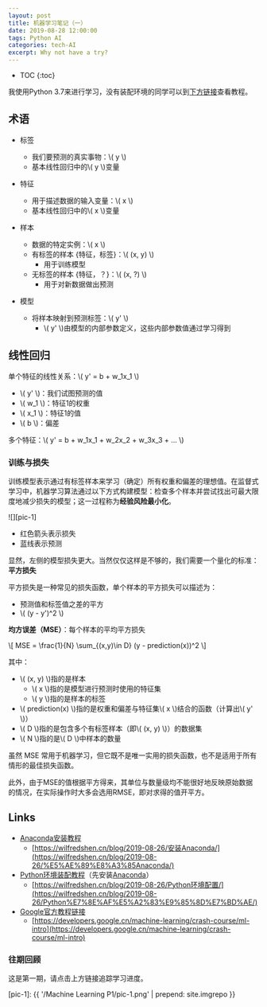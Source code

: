 ```yaml
---
layout: post
title: 机器学习笔记（一）
date: 2019-08-28 12:00:00
tags: Python AI
categories: tech-AI
excerpt: Why not have a try?
---
```


* TOC
{:toc}

我使用Python 3.7来进行学习，没有装配环境的同学可以到[下方链接](#Links)查看教程。

## 术语

* 标签
  * 我们要预测的真实事物：\\( y \\)
  * 基本线性回归中的\\( y \\)变量
  
* 特征
  * 用于描述数据的输入变量：\\( x \\)
  * 基本线性回归中的\\( x \\)变量

* 样本
  * 数据的特定实例：\\( x \\)
  * 有标签的样本 {特征，标签}：\\( (x, y) \\)
    * 用于训练模型
  * 无标签的样本 {特征，？}：\\( (x, ?) \\)
    * 用于对新数据做出预测

* 模型
  * 将样本映射到预测标签：\\( y' \\)
    * \\( y' \\)由模型的内部参数定义，这些内部参数值通过学习得到

## 线性回归

单个特征的线性关系：\\( y' = b + w_1x_1 \\)

* \\( y' \\)：我们试图预测的值
* \\( w_1 \\)：特征1的权重
* \\( x_1 \\)：特征1的值
* \\( b \\)：偏差

多个特征：\\( y' = b + w_1x_1 + w_2x_2 + w_3x_3 + ... \\)

### 训练与损失

训练模型表示通过有标签样本来学习（确定）所有权重和偏差的理想值。在监督式学习中，机器学习算法通过以下方式构建模型：检查多个样本并尝试找出可最大限度地减少损失的模型；这一过程称为**经验风险最小化**。

![][pic-1]

* 红色箭头表示损失
* 蓝线表示预测

显然，左侧的模型损失更大。当然仅仅这样是不够的，我们需要一个量化的标准：**平方损失**

平方损失是一种常见的损失函数，单个样本的平方损失可以描述为：

* 预测值和标签值之差的平方
* \\( (y - y')^2 \\)

**均方误差（MSE）**：每个样本的平均平方损失

\\[ MSE = \frac{1}{N} \sum_{(x,y)\in D} (y - prediction(x))^2 \\]

其中：

* \\( (x, y) \\)指的是样本
  * \\( x \\)指的是模型进行预测时使用的特征集
  * \\( y \\)指的是样本的标签
* \\( prediction(x) \\)指的是权重和偏差与特征集\\( x \\)结合的函数（计算出\\( y' \\)）
* \\( D \\)指的是包含多个有标签样本（即\\( (x, y) \\)）的数据集
* \\( N \\)指的是\\( D \\)中样本的数量

虽然 MSE 常用于机器学习，但它既不是唯一实用的损失函数，也不是适用于所有情形的最佳损失函数。

此外，由于MSE的值根据平方得来，其单位与数量级均不能很好地反映原始数据的情况，在实际操作时大多会选用RMSE，即对求得的值开平方。

## Links

* [Anaconda安装教程](https://wilfredshen.cn/blog/2019-08-26/%E5%AE%89%E8%A3%85Anaconda/)
  * [https://wilfredshen.cn/blog/2019-08-26/安装Anaconda/](https://wilfredshen.cn/blog/2019-08-26/%E5%AE%89%E8%A3%85Anaconda/)
* [Python环境装配教程](https://wilfredshen.cn/blog/2019-08-26/Python%E7%8E%AF%E5%A2%83%E9%85%8D%E7%BD%AE/)（先安装[Anaconda](https://wilfredshen.cn/blog/2019-08-26/%E5%AE%89%E8%A3%85Anaconda/)）
  * [https://wilfredshen.cn/blog/2019-08-26/Python环境配置/](https://wilfredshen.cn/blog/2019-08-26/Python%E7%8E%AF%E5%A2%83%E9%85%8D%E7%BD%AE/)
* [Google官方教程链接](https://developers.google.cn/machine-learning/crash-course/ml-intro)
  * [https://developers.google.cn/machine-learning/crash-course/ml-intro](https://developers.google.cn/machine-learning/crash-course/ml-intro)

### 往期回顾

这是第一期，请点击上方链接追踪学习进度。

[pic-1]: {{ '/Machine Learning P1/pic-1.png' | prepend: site.imgrepo }}
